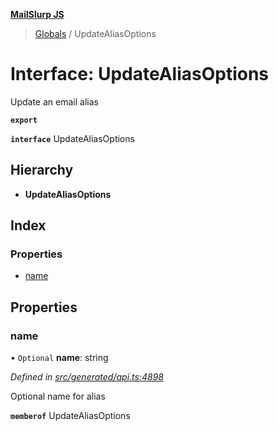 **[MailSlurp JS](../README.md)**

> [Globals](../README.md) / UpdateAliasOptions

# Interface: UpdateAliasOptions

Update an email alias

**`export`** 

**`interface`** UpdateAliasOptions

## Hierarchy

* **UpdateAliasOptions**

## Index

### Properties

* [name](updatealiasoptions.md#name)

## Properties

### name

• `Optional` **name**: string

*Defined in [src/generated/api.ts:4898](https://github.com/mailslurp/mailslurp-client/blob/05090ce/src/generated/api.ts#L4898)*

Optional name for alias

**`memberof`** UpdateAliasOptions
